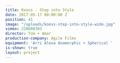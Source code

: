 ```yaml
---
title: Koovs - Step into Style
date: 2017-05-17 00:00:00 Z
position: 41
image: "/uploads/koovs-step-into-style-wide.jpg"
vimeo: 220608303
director: Tom + Amar
production-company: Agile Films
equipment: 'Arri Alexa Anamorphic + Spherical '
is-shown: true
layout: project
---
```


